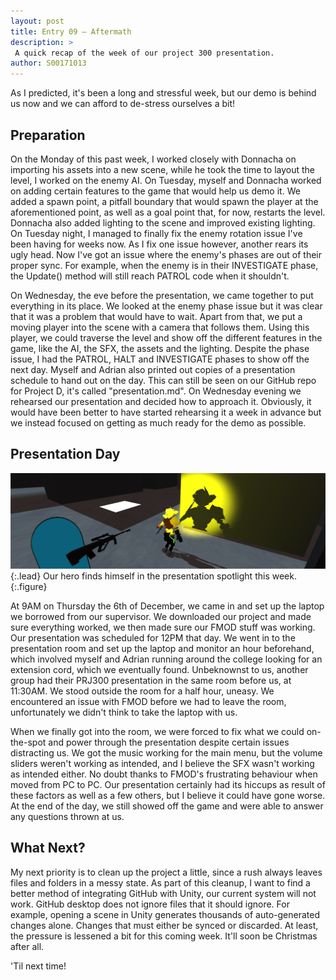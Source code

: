 ```yaml
---
layout: post
title: Entry 09 — Aftermath
description: >
 A quick recap of the week of our project 300 presentation.
author: S00171013
---
```


As I predicted, it's been a long and stressful week, but our demo is behind us now and we can afford to de-stress ourselves a bit!

## Preparation

On the Monday of this past week, I worked closely with Donnacha on importing his assets into a new scene, while he took the time to layout the level, I worked on the enemy AI.
 On Tuesday, myself and Donnacha worked on adding certain features to the game that would help us demo it. We added a spawn point, a pitfall boundary that would spawn the player
 at the aforementioned point, as well as a goal point that, for now, restarts the level. Donnacha also added lighting to the scene and improved existing lighting. On Tuesday night,
 I managed to finally fix the enemy rotation issue I've been having for weeks now. As I fix one issue however, another rears its ugly head. Now I've got an 
 issue where the enemy's phases are out of their proper sync. For example, when the enemy is in their INVESTIGATE phase, the Update() method will still reach PATROL code when it shouldn't.

On Wednesday, the eve before the presentation, we came together to put everything in its place. We looked at the enemy phase issue but it was clear that it was a problem that would have to wait.
 Apart from that, we put a moving player into the scene with a camera that follows them. Using this player, we could traverse the level and show off the different features in the game, like
 the AI, the SFX, the assets and the lighting. Despite the phase issue, I had the PATROL, HALT and INVESTIGATE phases to show off the next day. Myself and Adrian also printed out
 copies of a presentation schedule to hand out on the day. This can still be seen on our GitHub repo for Project D, it's called "presentation.md". On Wednesday evening we rehearsed our presentation
 and decided how to approach it. Obviously, it would have been better to have started rehearsing it a week in advance but we instead focused on getting as much ready for the demo as possible.

## Presentation Day

![In the Spotlight](/assets/img/concept_art/jack/screenshots/in_the_spotlight.png){:.lead}
Our hero finds himself in the presentation spotlight this week.
{:.figure}

At 9AM on Thursday the 6th of December, we came in and set up the laptop we borrowed from our supervisor. We downloaded our project and made sure everything worked, we then made sure our FMOD stuff
 was working. Our presentation was scheduled for 12PM that day. We went in to the presentation room and set up the laptop and monitor an hour beforehand, which involved myself and Adrian running 
 around the college looking for an extension cord, which we eventually found. Unbeknownst to us, another group had their PRJ300 presentation in the same room before us, at 11:30AM. We stood outside
 the room for a half hour, uneasy. We encountered an issue with FMOD before we had to leave the room, unfortunately we didn't think to take the laptop with us.

When we finally got into the room, we were forced to fix what we could on-the-spot and power through the presentation despite certain issues distracting us. We got the music working for the main menu, 
 but the volume sliders weren't working as intended, and I believe the SFX wasn't working as intended either. No doubt thanks to FMOD's frustrating behaviour when moved from PC to PC. Our presentation
 certainly had its hiccups as result of these factors as well as a few others, but I believe it could have gone worse. At the end of the day, we still showed off the game and were able to answer any 
 questions thrown at us.

## What Next?

My next priority is to clean up the project a little, since a rush always leaves files and folders in a messy state. As part of this cleanup, I want to find a better method of integrating GitHub with Unity,
 our current system will not work. GitHub desktop does not ignore files that it should ignore. For example, opening a scene in Unity generates thousands of auto-generated changes alone. Changes that must 
 either be synced or discarded. At least, the pressure is lessened a bit for this coming week. It'll soon be Christmas after all.

'Til next time!